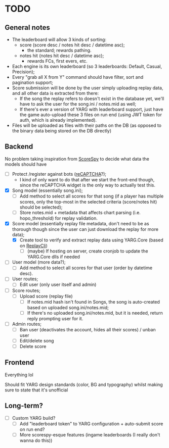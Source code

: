 # TODO

## General notes
- The leaderboard will allow 3 kinds of sorting:
    - score (score desc / notes hit desc / datetime asc);
        - the standard; rewards pathing.
    - notes hit (notes hit desc / datetime asc);
        - rewards FCs, first evers, etc.
- Each engine is its own leaderboard (so 3 leaderboards: Default, Casual, Precision);
- Every "grab all X from Y" command should have filter, sort and pagination support;
- Score submission will be done by the user simply uploading replay data, and all other data is extracted from there:
    - If the song the replay refers to doesn't exist in the database yet, we'll have to ask the user for the song.ini / notes.mid as well;
    - If there's ever a version of YARG with leaderboard support, just have the game auto-upload these 3 files on run end (using JWT token for auth, which is already implemented).
- Files will be uploaded as files with their paths on the DB (as opposed to the binary data being stored on the DB directly)

## Backend
No problem taking inspiration from [ScoreSpy](https://clonehero.scorespy.online/leaderboards/95FD6F3E703C10437E882698004F3B01) to decide what data the models should have

- [ ] Protect /register against bots ([reCAPTCHA](https://github.com/qwertyforce/fastify-recaptcha)?);
    - I kind of only want to do that after we start the front-end though, since the reCAPTCHA widget is the only way to actually test this.
- [x] Song model (essentially song.ini);
    - [ ] Add method to select all scores for that song (if a player has multiple scores, only the top-most in the selected criteria (score/notes hit) should be selected);
    - [ ] Store notes.mid + metadata that affects chart parsing (i.e. hopo_threshold) for replay validation.
- [x] Score model (essentially replay file metadata, don't need to be as thorough though since the user can just download the replay for more data);
    - [x] Create tool to verify and extract replay data using YARG.Core (based on [ReplayCli](https://github.com/YARC-Official/YARG.Core/tree/master/ReplayCli))
        - [ ] (maybe) If hosting on server, create cronjob to update the YARG.Core dlls if needed
- [ ] User model (more data?);
    - [ ] Add method to select all scores for that user (order by datetime desc).
- [ ] User routes;
    - [ ] Edit user (only user itself and admin)
- [ ] Score routes;
    - [ ] Upload score (replay file)
        - [ ] If notes.mid hash isn't found in Songs, the song is auto-created based on uploaded song.ini/notes.mid;
        - [ ] If there's no uploaded song.ini/notes.mid, but it is needed, return reply prompting user for it.
- [ ] Admin routes;
    - [ ] Ban user (deactivates the account, hides all their scores) / unban user 
    - [ ] Edit/delete song
    - [ ] Delete score

## Frontend
Everything lol

Should fit YARG design standards (color, BG and typography) whilst making sure to state that it's unofficial

## Long-term?
- [ ] Custom YARG build?
    - [ ] Add "leaderboard token" to YARG configuration + auto-submit score on run end?
    - [ ] More scorespy-esque features (ingame leaderboards (I really don't wanna do this))